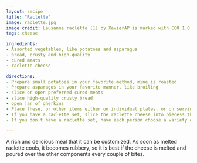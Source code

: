 ```yaml
---
layout: recipe
title: "Raclette"
image: raclette.jpg
image credit: Lausanne raclette (1) by XavierAP is marked with CC0 1.0.
tags: cheese

ingredients:
- Assorted vegetables, like potatoes and asparagus
- bread, crusty and high-quality
- cured meats
- raclette cheese

directions:
- Prepare small potatoes in your favorite method, mine is roasted
- Prepare asparagus in your favorite manner, like broiling
- slice or open preferred cured meats
- slice high-quality crusty bread
- open jar of gherkins
- Place these, or other items either on individual plates, or on serving platters
- If you have a raclette set, slice the raclette cheese into piecess that fit in the melting pans, each person will melt cheese as desired
- If you don't have a raclette set, have each person choose a variety of the non-cheese items, melt 1 serving of raclette cheese at a time and pour over the top of the meats, vegetables, and bread

---
```

A rich and delicious meal that it can be customized. As soon as melted raclette cools, it becomes rubbery, so it is best if the cheese is melted and poured over the other components every couple of bites.